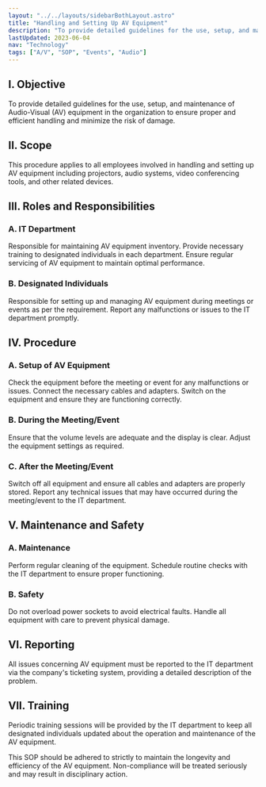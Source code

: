 ```yaml
---
layout: "../../layouts/sidebarBothLayout.astro"
title: "Handling and Setting Up AV Equipment"
description: "To provide detailed guidelines for the use, setup, and maintenance of Audio-Visual (AV) equipment"
lastUpdated: 2023-06-04
nav: "Technology"
tags: ["A/V", "SOP", "Events", "Audio"]
---
```


## I. Objective

To provide detailed guidelines for the use, setup, and maintenance of Audio-Visual (AV) equipment in the organization to ensure proper and efficient handling and minimize the risk of damage.

## II. Scope

This procedure applies to all employees involved in handling and setting up AV equipment including projectors, audio systems, video conferencing tools, and other related devices.

## III. Roles and Responsibilities

### A. IT Department

Responsible for maintaining AV equipment inventory.
Provide necessary training to designated individuals in each department.
Ensure regular servicing of AV equipment to maintain optimal performance.

### B. Designated Individuals

Responsible for setting up and managing AV equipment during meetings or events as per the requirement.
Report any malfunctions or issues to the IT department promptly.

## IV. Procedure

### A. Setup of AV Equipment

Check the equipment before the meeting or event for any malfunctions or issues.
Connect the necessary cables and adapters.
Switch on the equipment and ensure they are functioning correctly.

### B. During the Meeting/Event

Ensure that the volume levels are adequate and the display is clear.
Adjust the equipment settings as required.

### C. After the Meeting/Event

Switch off all equipment and ensure all cables and adapters are properly stored.
Report any technical issues that may have occurred during the meeting/event to the IT department.

## V. Maintenance and Safety

### A. Maintenance

Perform regular cleaning of the equipment.
Schedule routine checks with the IT department to ensure proper functioning.

### B. Safety

Do not overload power sockets to avoid electrical faults.
Handle all equipment with care to prevent physical damage.

## VI. Reporting

All issues concerning AV equipment must be reported to the IT department via the company's ticketing system, providing a detailed description of the problem.

## VII. Training

Periodic training sessions will be provided by the IT department to keep all designated individuals updated about the operation and maintenance of the AV equipment.

This SOP should be adhered to strictly to maintain the longevity and efficiency of the AV equipment. Non-compliance will be treated seriously and may result in disciplinary action.

